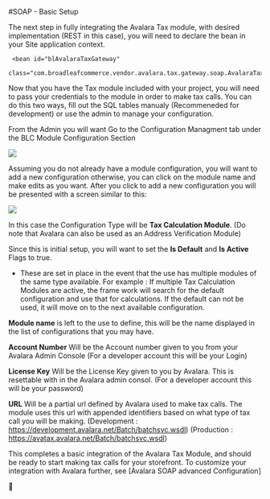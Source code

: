 #SOAP - Basic Setup

The next step in fully integrating the Avalara Tax module, with desired implementation (REST in this case), you will need to declare the bean in your Site application context.

```
 <bean id="blAvalaraTaxGateway"
        class="com.broadleafcommerce.vendor.avalara.tax.gateway.soap.AvalaraTaxSoapGatewayImpl"/>
```

Now that you have the Tax module included with your project, you will need to pass your credentials to the module in order to make tax calls. You can do this two ways, fill out the SQL tables manualy (Recommeneded for development) or use the admin to manage your configuration.

From the Admin you will want Go to the Configuration Managment tab under the BLC Module Configuration Section 
 
![](http://cl.ly/image/1H052O2P473c)

Assuming you do not already have a module configuration, you will want to add a new configuration otherwise, you can click on the module name and make edits as you want. After you click to add a new configuration you will be presented with a screen similar to this:

![](http://cl.ly/image/3e400B1y1C3T)


In this case the Configuration Type will be <b>Tax Calculation Module</b>. (Do note that Avalara can also be used as an Address Verification Module)

Since this is initial setup, you will want to set the <b>Is Default</b> and <b>Is Active</b> Flags to true.

 * These are set in place in the event that the use has multiple modules of the same type available. For example : If multiple Tax Calculation Modules are active, the frame work will search for the default configuration and use that for calculations. If the default can not be used, it will move on to the next available configuration.
 
<b>Module name</b> is left to the use to define, this will be the name displayed in the list of configurations that you may have.

<b>Account Number</b> Will be the Account number given to you from your Avalara Admin Console (For a developer account this will be your Login)

<b>License Key</b> Will be the License Key given to you by Avalara. This is resettable with in the Avalara admin consol. (For a developer account this will be your password)

<b>URL</b> Will be a partial url defined by Avalara used to make tax calls. The module uses this url with appended identifiers based on what type of tax call you will be making. (Development : https://development.avalara.net/Batch/batchsvc.wsdl) (Production : https://avatax.avalara.net/Batch/batchsvc.wsdl)

This completes a basic integration of the Avalara Tax Module, and should be ready to start making tax calls for your storefront. To customize your integration with Avalara further, see [Avalara SOAP advanced Configuration]
 
 
 